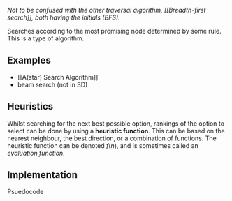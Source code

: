 *Not to be confused with the other traversal algorithm, [[Breadth-first search]], both having the initials (BFS).*

Searches according to the most promising node determined by some rule. 
This is a type of algorithm.
## Examples
- [[A(star) Search Algorithm]]
- beam search (not in SD)
## Heuristics
Whilst searching for the next best possible option, rankings of the option to select can be done by using a **heuristic function**. This can be based on the nearest neighbour, the best direction, or a combination of functions. The heuristic function can be denoted $f(n)$, and is sometimes called an *evaluation function*.
## Implementation
Psuedocode
